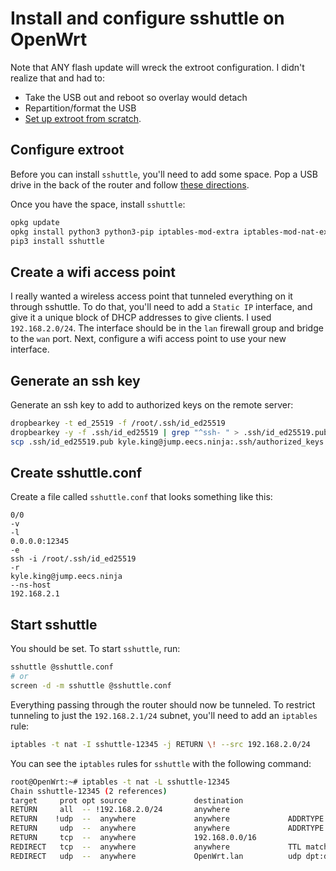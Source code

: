 # Install and configure sshuttle on OpenWrt

Note that ANY flash update will wreck the extroot configuration. I didn't realize that and had to:

* Take the USB out and reboot so overlay would detach
* Repartition/format the USB
* [Set up extroot from scratch](https://openwrt.org/docs/guide-user/additional-software/extroot_configuration).

## Configure extroot

Before you can install `sshuttle`, you'll need to add some space.
Pop a USB drive in the back of the router and follow [these directions](https://openwrt.org/docs/guide-user/additional-software/extroot_configuration).

Once you have the space, install `sshuttle`: 

```bash
opkg update
opkg install python3 python3-pip iptables-mod-extra iptables-mod-nat-extra iptables-mod-ipopt
pip3 install sshuttle
```

## Create a wifi access point

I really wanted a wireless access point that tunneled everything on it through sshuttle.
To do that, you'll need to add a `Static IP` interface, and give it a unique block of DHCP addresses to give clients.
I used `192.168.2.0/24`. The interface should be in the `lan` firewall group and bridge to the `wan` port.
Next, configure a wifi access point to use your new interface. 

## Generate an ssh key

Generate an ssh key to add to authorized keys on the remote server:

```sh
dropbearkey -t ed_25519 -f /root/.ssh/id_ed25519
dropbearkey -y -f .ssh/id_ed25519 | grep "^ssh- " > .ssh/id_ed25519.pub
scp .ssh/id_ed25519.pub kyle.king@jump.eecs.ninja:.ssh/authorized_keys
```

## Create sshuttle.conf

Create a file called `sshuttle.conf` that looks something like this: 

    0/0
    -v
    -l
    0.0.0.0:12345
    -e
    ssh -i /root/.ssh/id_ed25519
    -r
    kyle.king@jump.eecs.ninja
    --ns-host
    192.168.2.1


## Start sshuttle

You should be set. To start `sshuttle`, run:

```sh
sshuttle @sshuttle.conf
# or
screen -d -m sshuttle @sshuttle.conf 
```

Everything passing through the router should now be tunneled.
To restrict tunneling to just the `192.168.2.1/24` subnet, you'll need to add an `iptables` rule:

```sh
iptables -t nat -I sshuttle-12345 -j RETURN \! --src 192.168.2.0/24
```

You can see the `iptables` rules for `sshuttle` with the following command:

```bash
root@OpenWrt:~# iptables -t nat -L sshuttle-12345
Chain sshuttle-12345 (2 references)
target     prot opt source               destination         
RETURN     all  -- !192.168.2.0/24       anywhere            
RETURN    !udp  --  anywhere             anywhere             ADDRTYPE match dst-type LOCAL
RETURN     udp  --  anywhere             anywhere             ADDRTYPE match dst-type LOCAL udp dpt:!domain
RETURN     tcp  --  anywhere             192.168.0.0/16      
REDIRECT   tcp  --  anywhere             anywhere             TTL match TTL != 63 redir ports 12345
REDIRECT   udp  --  anywhere             OpenWrt.lan          udp dpt:domain TTL match TTL != 63 redir ports 12299
```
